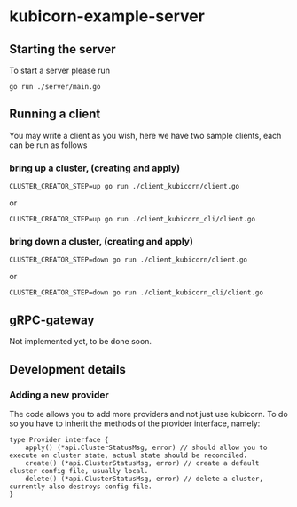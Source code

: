 # kubicorn-example-server


## Starting the server
To start a server please run

```sbtshell
go run ./server/main.go
```


## Running a client
You may write a client as you wish, here we have two sample clients, each can be run as follows

### bring up a cluster, (creating and apply)
```sbtshell
CLUSTER_CREATOR_STEP=up go run ./client_kubicorn/client.go
```
or

```sbtshell
CLUSTER_CREATOR_STEP=up go run ./client_kubicorn_cli/client.go

```

### bring down a cluster, (creating and apply)
```sbtshell
CLUSTER_CREATOR_STEP=down go run ./client_kubicorn/client.go
```
or

```sbtshell
CLUSTER_CREATOR_STEP=down go run ./client_kubicorn_cli/client.go

```


## gRPC-gateway
Not implemented yet, to be done soon. 


## Development details


### Adding a new provider
The code allows you to add more providers and not just use kubicorn. To do so you have to inherit the methods of the 
provider interface, namely:

```sbtshell
type Provider interface {
	apply() (*api.ClusterStatusMsg, error) // should allow you to execute on cluster state, actual state should be reconciled.
	create() (*api.ClusterStatusMsg, error) // create a default cluster config file, usually local.
	delete() (*api.ClusterStatusMsg, error) // delete a cluster, currently also destroys config file. 
}
```

